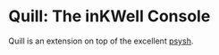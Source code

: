 Quill: The inKWell Console
=======

Quill is an extension on top of the excellent [psysh](http://psysh.org/).
